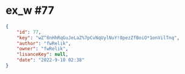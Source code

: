 
# ex_w #77
                
```JSON
{
    "id": 77,
    "key": "wZ^8nHhRqGuJeLaZ%7pCvNqUylNuY!8pezZfBoiO*1onVilTnq",
    "author": "fwRelik",
    "owner": "fwRelik",
    "lisanceKey": null,
    "date": "2022-9-10 02:38"
}
```
